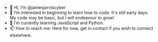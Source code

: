 - 👋 Hi, I’m @jamesjarviscyber
- 👀 I’m interested in beginning to learn how to code. It's still early days. My code may be basic, but I will endeavour to grow!
- 🌱 I’m currently learning JavaScript and Python.
- 📫 How to reach me: Here for now, get in contact if you wish to connect elsewhere.

<!---
jamesjarviscyber/jamesjarviscyber is a ✨ special ✨ repository because its `README.md` (this file) appears on your GitHub profile.
You can click the Preview link to take a look at your changes.
--->
